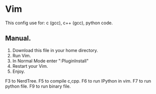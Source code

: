 # Vim

This config use for: c (gcc), c++ (gcc), python code.

## Manual.

1. Download this file in your home directory.
2. Run Vim.
3. In Normal Mode enter ":PluginInstall"
4. Restart your Vim.
5. Enjoy.

F3 to NerdTree.
F5 to compile c,cpp.
F6 to run IPython in vim.
F7 to run python file.
F9 to run binary file.
